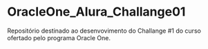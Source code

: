 # OracleOne_Alura_Challange01
Repositório destinado ao desenvovimento do Challange #1 do curso ofertado pelo programa Oracle One.
